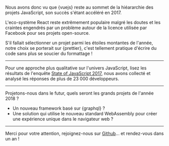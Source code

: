 Nous avons donc vu que {vuejs} reste au sommet de la hiéararchie des projets JavaScript, son succès s'étant accéléré en 2017.

L'eco-système React reste extrêmement populaire malgré les doutes et les craintes engendrés par un problème autour de la licence utilisée par Facebook pour ses projets open-source.

S'il fallait sélectionner un projet parmi les étoiles montantes de l'année, notre choix se porterait sur {prettier}, c'est tellement pratique d'écrire du code sans plus se soucier du formattage !

---

Pour une approche plus qualitative sur l'univers JavaScript, lisez les résultats de l'enquête [State of JavaScript 2017](https://stateofjs.com/), nous avons collecté et analysé les réponses de plus de 23 000 développeurs.

---

Projetons-nous dans le futur, quels seront les grands projets de l'année 2018 ?

* Un nouveau framework basé sur {graphql} ?
* Une solution qui utilise le nouveau standard WebAssembly pour créer une expérience unique dans le navigateur web ?

---

Merci pour votre attention, rejoignez-nous sur [Github](https://github.com/bestofjs/javascript-risingstars)... et rendez-vous dans un an !
